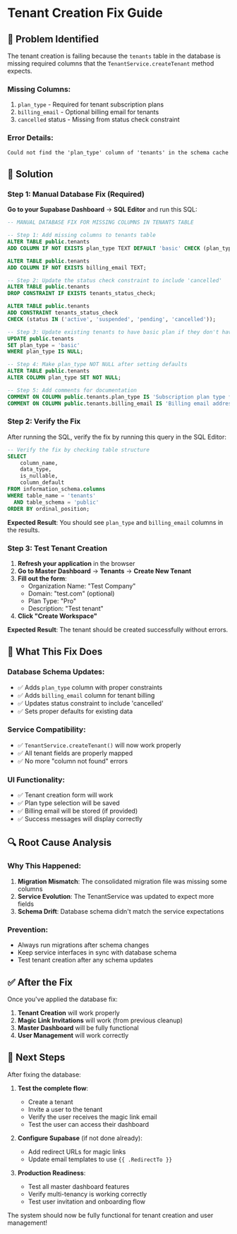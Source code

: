 # Tenant Creation Fix Guide

## 🚨 Problem Identified

The tenant creation is failing because the `tenants` table in the database is missing required columns that the `TenantService.createTenant` method expects.

### **Missing Columns**:
1. `plan_type` - Required for tenant subscription plans
2. `billing_email` - Optional billing email for tenants
3. `cancelled` status - Missing from status check constraint

### **Error Details**:
```
Could not find the 'plan_type' column of 'tenants' in the schema cache
```

## 🔧 Solution

### **Step 1: Manual Database Fix (Required)**

**Go to your Supabase Dashboard** → **SQL Editor** and run this SQL:

```sql
-- MANUAL DATABASE FIX FOR MISSING COLUMNS IN TENANTS TABLE

-- Step 1: Add missing columns to tenants table
ALTER TABLE public.tenants 
ADD COLUMN IF NOT EXISTS plan_type TEXT DEFAULT 'basic' CHECK (plan_type IN ('basic', 'pro', 'enterprise'));

ALTER TABLE public.tenants 
ADD COLUMN IF NOT EXISTS billing_email TEXT;

-- Step 2: Update the status check constraint to include 'cancelled'
ALTER TABLE public.tenants 
DROP CONSTRAINT IF EXISTS tenants_status_check;

ALTER TABLE public.tenants 
ADD CONSTRAINT tenants_status_check 
CHECK (status IN ('active', 'suspended', 'pending', 'cancelled'));

-- Step 3: Update existing tenants to have basic plan if they don't have one
UPDATE public.tenants 
SET plan_type = 'basic' 
WHERE plan_type IS NULL;

-- Step 4: Make plan_type NOT NULL after setting defaults
ALTER TABLE public.tenants 
ALTER COLUMN plan_type SET NOT NULL;

-- Step 5: Add comments for documentation
COMMENT ON COLUMN public.tenants.plan_type IS 'Subscription plan type for the tenant organization';
COMMENT ON COLUMN public.tenants.billing_email IS 'Billing email address for the tenant organization';
```

### **Step 2: Verify the Fix**

After running the SQL, verify the fix by running this query in the SQL Editor:

```sql
-- Verify the fix by checking table structure
SELECT 
    column_name, 
    data_type, 
    is_nullable, 
    column_default
FROM information_schema.columns 
WHERE table_name = 'tenants' 
  AND table_schema = 'public'
ORDER BY ordinal_position;
```

**Expected Result**: You should see `plan_type` and `billing_email` columns in the results.

### **Step 3: Test Tenant Creation**

1. **Refresh your application** in the browser
2. **Go to Master Dashboard** → **Tenants** → **Create New Tenant**
3. **Fill out the form**:
   - Organization Name: "Test Company"
   - Domain: "test.com" (optional)
   - Plan Type: "Pro"
   - Description: "Test tenant"
4. **Click "Create Workspace"**

**Expected Result**: The tenant should be created successfully without errors.

## 🎯 What This Fix Does

### **Database Schema Updates**:
- ✅ Adds `plan_type` column with proper constraints
- ✅ Adds `billing_email` column for tenant billing
- ✅ Updates status constraint to include 'cancelled'
- ✅ Sets proper defaults for existing data

### **Service Compatibility**:
- ✅ `TenantService.createTenant()` will now work properly
- ✅ All tenant fields are properly mapped
- ✅ No more "column not found" errors

### **UI Functionality**:
- ✅ Tenant creation form will work
- ✅ Plan type selection will be saved
- ✅ Billing email will be stored (if provided)
- ✅ Success messages will display correctly

## 🔍 Root Cause Analysis

### **Why This Happened**:
1. **Migration Mismatch**: The consolidated migration file was missing some columns
2. **Service Evolution**: The TenantService was updated to expect more fields
3. **Schema Drift**: Database schema didn't match the service expectations

### **Prevention**:
- Always run migrations after schema changes
- Keep service interfaces in sync with database schema
- Test tenant creation after any schema updates

## ✅ After the Fix

Once you've applied the database fix:

1. **Tenant Creation** will work properly
2. **Magic Link Invitations** will work (from previous cleanup)
3. **Master Dashboard** will be fully functional
4. **User Management** will work correctly

## 🚀 Next Steps

After fixing the database:

1. **Test the complete flow**:
   - Create a tenant
   - Invite a user to the tenant
   - Verify the user receives the magic link email
   - Test the user can access their dashboard

2. **Configure Supabase** (if not done already):
   - Add redirect URLs for magic links
   - Update email templates to use `{{ .RedirectTo }}`

3. **Production Readiness**:
   - Test all master dashboard features
   - Verify multi-tenancy is working correctly
   - Test user invitation and onboarding flow

The system should now be fully functional for tenant creation and user management!
